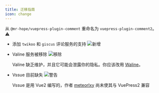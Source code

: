 ```yaml
---
title: 迁移指南
icon: change
---
```


从 `@mr-hope/vuepress-plugin-comment` 重命名为 `vuepress-plugin-comment2`。 ⚠

- 添加 `twikoo` 和 `giscus` 评论服务的支持 ![新增](https://img.shields.io/badge/-New-brightgreen)

- Valine 服务被移除 ![移除](https://img.shields.io/badge/-removed-red)

  Valine 缺乏维护，并且它可能会泄露你的隐私。你应该改用 [Waline](https://waline.js.org)。

- Vssue 目前缺失 ![警告](https://img.shields.io/badge/-warning-yellow)

  Vssue 是用 Vue2 编写的，作者 [meteorlxy](https://github.com/meteorlxy) 尚未使其与 VuePress2 兼容
